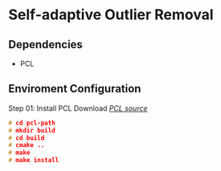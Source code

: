 # Self-adaptive Outlier Removal
## Dependencies
* PCL

## Enviroment Configuration
Step 01: Install PCL
Download [*PCL source*](https://github.com/PointCloudLibrary/pcl/releases)
```c++
# cd pcl-path
# mkdir build
# cd build
# cmake ..
# make
# make install
```

